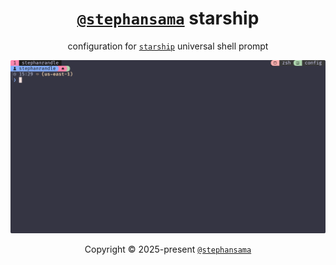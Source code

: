 <div align="center">

# [`@stephansama`](https://github.com/stephansama/stephansama) starship

configuration for [`starship`](https://atuin.org/docs) universal shell prompt

</div>

![screenshot](https://raw.githubusercontent.com/stephansama/static/refs/heads/main/images/starship.png)

<div align="center">

Copyright © 2025-present [`@stephansama`](https://github.com/stephansama)

</div>
